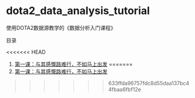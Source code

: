 # dota2\_data\_analysis\_tutorial

使用DOTA2数据源教学的《数据分析入门课程》

目录

<<<<<<< HEAD
1. [第一课：与其感慨路难行，不如马上出发](https://github.com/dota2heqiuzhi/dota2_data_analysis_tutorial/blob/2f55a3784bfa3578b982f049b3a5013c26888d98/%E7%AC%AC%E4%B8%80%E8%AF%BE%EF%BC%9A%E4%B8%8E%E5%85%B6%E6%84%9F%E6%85%A8%E8%B7%AF%E9%9A%BE%E8%A1%8C%EF%BC%8C%E4%B8%8D%E5%A6%82%E9%A9%AC%E4%B8%8A%E5%87%BA%E5%8F%91/%E6%95%99%E6%9D%90.md)
=======
1. [第一课：与其感慨路难行，不如马上出发](./)
>>>>>>> 633ffda96757fdc8d55daa137bc44fbaa6fbf12e

